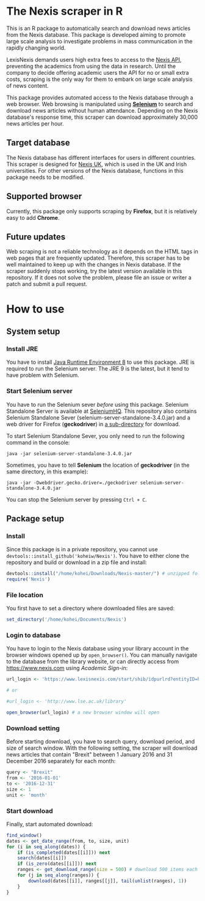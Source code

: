 The Nexis scraper in R
======================

This is an R package to automatically search and download news articles from the Nexis database. This package is developed aiming to promote large scale analysis to investigate problems in mass communication in the rapidly changing world.

LexisNexis demands users high extra fees to access to the [Nexis API](https://www.lexisnexis.com/webserviceskit/), preventing the academics from using the data in research. Until the company to decide offering academic users the API for no or small extra costs, scraping is the only way for them to embark on large scale analysis of news content.

This package provides automated access to the Nexis database through a web browser. Web browsing is manipulated using [**Selenium**](http://www.seleniumhq.org/) to search and download news articles without human attendance. Depending on the Nexis database's response time, this scraper can download approximately 30,000 news articles per hour.

Target database
---------------

The Nexis database has different interfaces for users in different countries. This scraper is designed for [Nexis UK](https://github.com/koheiw/Nexis/blob/master/img/screenshot.png), which is used in the UK and Irish universities. For other versions of the Nexis database, functions in this package needs to be modified.

Supported browser
-----------------

Currently, this package only supports scraping by **Firefox**, but it is relatively easy to add **Chrome**.

Future updates
--------------

Web scraping is not a reliable technology as it depends on the HTML tags in web pages that are frequently updated. Therefore, this scraper has to be well maintained to keep up with the changes in Nexis database. If the scraper suddenly stops working, try the latest version available in this repository. If it does not solve the problem, please file an issue or writer a patch and submit a pull request.

How to use
==========

System setup
------------

### Install JRE

You have to install [Java Runtime Environment 8](http://www.oracle.com/technetwork/java/javase/downloads/jre8-downloads-2133155.html) to use this package. JRE is required to run the Selenium server. The JRE 9 is the latest, but it tend to have problem with Selenium.

### Start Selenium server

You have to run the Selenium sever *before* using this package. Selenium Standalone Server is available at [SeleniumHQ](http://www.seleniumhq.org/download/). This repository also contains Selenium Standalone Sever (selenium-server-standalone-3.4.0.jar) and a web driver for Firefox (**geckodriver**) in [a sub-directory](https://github.com/koheiw/Nexis/tree/master/bin) for download.

To start Selenium Standalone Sever, you only need to run the following command in the console:

    java -jar selenium-server-standalone-3.4.0.jar

Sometimes, you have to tell **Selenium** the location of **geckodriver** (in the same directory, in this example):

    java -jar -Dwebdriver.gecko.driver=./geckodriver selenium-server-standalone-3.4.0.jar

You can stop the Selenium server by pressing `Ctrl + C`.

Package setup
-------------

### Install

Since this package is in a private repository, you cannot use `devtools::install_github('koheiw/Nexis')`. You have to either clone the repository and build or download in a zip file and install:

``` r
devtools::install("/home/kohei/Downloads/Nexis-master/") # unzipped folder
require('Nexis')
```

### File location

You first have to set a directory where downloaded files are saved:

``` r
set_directory('/home/kohei/Documents/Nexis')
```

### Login to database

You have to login to the Nexis database using your library account in the browser windows opened up by `open_browser()`. You can manually navigate to the database from the library website, or can directly access from <https://www.nexis.com> using *Academic Sign-in*:

``` r
url_login <- 'https://www.lexisnexis.com/start/shib/idpurlrd?entityID=https%3A%2F%2Flse.ac.uk%2Fidp&requestUrl=https://www.lexisnexis.com/start/shib/oaAuth?RelayState=fedId=3;appToken=AAA556656083ACCF9BB3B0BEC6FDBB3A'

# or 

#url_login <- 'http://www.lse.ac.uk/library'

open_browser(url_login) # a new browser window will open
```

### Download setting

Before starting download, you have to search query, download period, and size of search window. With the following setting, the scraper will download news articles that contain "Brexit" between 1 January 2016 and 31 December 2016 separately for each month:

``` r
query <- "Brexit"
from <- '2016-01-01'
to <- '2016-12-31'
size <- 1
unit <- 'month'
```

### Start download

Finally, start automated download:

``` r
find_window()
dates <- get_date_range(from, to, size, unit)
for (i in seq_along(dates)) {
    if (is_completed(dates[[i]])) next
    search(dates[[i]])
    if (is_zero(dates[[i]])) next
    ranges <- get_download_range(size = 500) # download 500 items each time
    for (j in seq_along(ranges)) {
        download(dates[[i]], ranges[[j]], tail(unlist(ranges), 1))
    }
}
```
